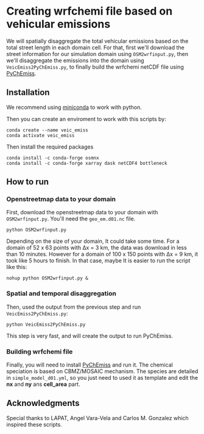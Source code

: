 # Creating wrfchemi file based on vehicular emissions

We will spatially disaggregate the total vehicular emissions based on the total street length in each domain cell.
For that, first we'll download the street information for our simulation domain using `OSM2wrfinput.py`,
then we'll disaggregate the emissions into the domain using `VeicEmiss2PyChEmiss.py`,
to finally build the wrfchemi netCDF file using [PyChEmiss](https://github.com/quishqa/PyChEmiss).

## Installation

We recommend using [miniconda](https://docs.conda.io/en/latest/miniconda.html) to work with python.

Then you can create an enviroment to work with this scripts by:

```
conda create --name veic_emiss
conda activate veic_emiss
```

Then install the required packages

```
conda install -c conda-forge osmnx
conda install -c conda-forge xarray dask netCDF4 bottleneck
```

## How to run

### Openstreetmap data to your domain
First, download the openstreetmap data to your domain with `OSM2wrfinput.py`.
You'll need the `geo_em.d01.nc` file.

```
python OSM2wrfinput.py
```

Depending on the size of your domain, It could take some time.
For a domain of 52 x 63 points with &Delta;x = 3 km, the data was download in less than 10 minutes.
However for a domain of 100 x 150 points with &Delta;x = 9 km, it took like 5 hours to finish.
In that case, maybe It is easier to run the script like this:

```
nohup python OSM2wrfinput.py &
```


### Spatial and temporal disaggregation

Then, used the output from the previous step and run  `VeicEmiss2PyChEmiss.py`:

```
python VeicEmiss2PyChEmiss.py
```
This step is very fast, and will create the output to run PyChEmiss.

### Building wrfchemi file

Finally, you will need to install [PyChEmiss](https://github.com/quishqa/PyChEmiss) and run it.
The chemical speciation is based on CBMZ/MOSAIC mechanism.
The species are detailed in `simple_model_d01.yml`, so you just need to used it as template and edit the **nx** and **ny** ans **cell_area** part.

## Acknowledgments

Special thanks to LAPAT, Angel Vara-Vela and Carlos M. Gonzalez which inspired these scripts.
